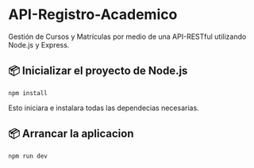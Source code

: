# API-Registro-Academico
Gestión de Cursos y Matrículas por medio de una API-RESTful utilizando Node.js y Express.  

## 📦 Inicializar el proyecto de Node.js
```
npm install
```
Esto iniciara e instalara todas las dependecias necesarias. 

## 📦 Arrancar la aplicacion
```
npm run dev 
```